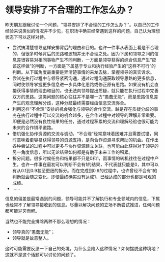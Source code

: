 # 领导安排了不合理的工作怎么办？


昨天朋友跟我讨论一个问题，“领导安排了不合理的工作怎么办？”。以自己的工作经验来说类似的情况并不少见，在职场中确实经常遇到这样的问题，自己认为理想状态下可以这样对待。

- 尝试搞清楚领导这样安排背后的理由和目的。也许一件事从表面上看是不合理的，但很多时候背后的思路和逻辑并无不合理之处。因为下属和领导之间的信息差很容易对相同事物产生不同判断，一方面是领导获得的综合信息产生“应该这样做”的判断，一方面是下属基于专业和执行经验产生的“这样不可行”的判断。从下属角度最重要是弄清楚事情的来龙去脉，掌握领导的真实诉求。
- 尝试在执行过程中与领导紧密沟通，通过过程沟通获取领导思路的更多信息，同时使领导掌握更多信息进一步具体化思路或修正原有思路。如果没有机会直接获得事情的理由和目的，也无法向领导提出质疑，就只能在执行过程中完善双方的思路。这类问题的核心往往并不是哪一方“愚蠢无能”，而是思路信息差产生的观念理解分歧，这种分歧最终需要经由信息交流弥合。
- 利用这样“不合理”安排的机会强化与领导的合作交流。越是存在质疑分歧的事务在执行过程中可以交流的机会越多，在合作过程中对领导的理解非常重要。即便是必然没有良性结果的任务，通过过程积累的交流和理解经验也很可能为未来的合作铺平道路。
- 借机强化协作资源的交流与调动。“不合理”经常意味着困难并且需要试错，同时意味着更容易获得领导的资源支持，是向合作资源寻求帮助的机会。在作出各种尝试的过程中可以更多与协作资源建立关联，也可能由此获得对于领导的另一角度信息，所以无论结果如何都是有助于未来工作的积累。
- 拆分问题。很多时候任务和结果都不只是0和1，而事情的转机往往在过程中产生。也许一件事在最初可以判断不会有1的结果，不代表就只能是0，其中可以有从0.1到0.9甚至更细的拆分。而在完成到0.9的过程中，也许曾经不会有1的判断就会随之变化，即便最终确实没有达成1，已经达成的部分也都是可观的成绩。
- ……

信息的偏差是最常遇到的问题，领导可能并不了解执行和专业领域内的信息，下属也经常不了解领导接收到的信息。尽量以解决问题的立场不断尝试推进，任何问题都可能迎刃而解。

当然也不能完全排除两种不那么理想的情况：

- 领导真的“愚蠢无能”；
- 领导就是故意整人。

这时可能需要反思一下自己的处境，为什么会陷入这种情况？如何摆脱这种境地？这就不是这个话题可以讨论的问题了。
